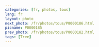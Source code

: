 ```yaml
---
categories: [fr, photos, tous]
lang: fr
layout: photo
next_photo: /fr/photos/tous/P0000186.html
picname: P0000185
prev_photo: /fr/photos/tous/P0000182.html
tags: [Tree]
---
```

